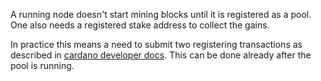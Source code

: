 A running node doesn't start mining blocks until it is registered as a pool. One also needs a registered stake address to collect the gains.

In practice this means a need to submit two registering transactions as described in [cardano developer docs](https://developers.cardano.org/docs/operate-a-stake-pool/block-producer-keys). This can be done already after the pool is running.
